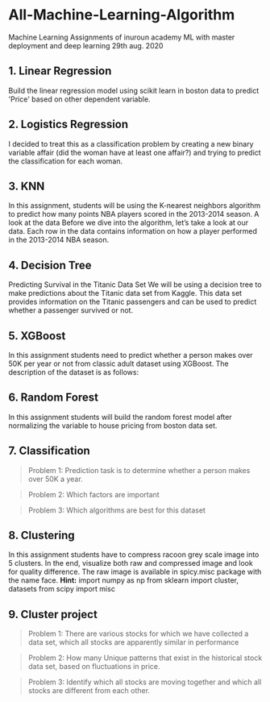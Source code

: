 # All-Machine-Learning-Algorithm
Machine Learning Assignments of inuroun academy ML with master deployment and deep learning 29th aug. 2020
## 1. Linear Regression

Build the linear regression model using scikit learn in boston data to predict
'Price' based on other dependent variable.
## 2. Logistics Regression

I decided to treat this as a classification problem by creating a new binary
variable affair (did the woman have at least one affair?) and trying to
predict the classification for each woman.
## 3. KNN

In this assignment, students will be using the K-nearest neighbors
algorithm to predict how many points NBA players scored in the 2013-2014
season.
A look at the data
Before we dive into the algorithm, let’s take a look at our data. Each row in
the data contains information on how a player performed in the 2013-2014
NBA season.
## 4. Decision Tree

Predicting Survival in the Titanic Data Set
We will be using a decision tree to make predictions about the Titanic data
set from Kaggle. This data set provides information on the Titanic
passengers and can be used to predict whether a passenger survived or
not.
## 5. XGBoost

In this assignment students need to predict whether a person makes over
50K per year or not from classic adult dataset using XGBoost. The
description of the dataset is as follows:
## 6. Random Forest

In this assignment students will build the random forest model after
normalizing the variable to house pricing from boston data set.
## 7. Classification
> Problem 1:
Prediction task is to determine whether a person makes over 50K a year.

> Problem 2:
Which factors are important

> Problem 3:
Which algorithms are best for this dataset
## 8. Clustering

In this assignment students have to compress racoon grey scale image into
5 clusters. In the end, visualize both raw and compressed image and look
for quality difference.
The raw image is available in spicy.misc package with the name face.
**Hint:**
import numpy as np
from sklearn import cluster, datasets
from scipy import misc
## 9. Cluster project
>Problem 1:
There are various stocks for which we have collected a data set, which all stocks are
apparently similar in performance

>Problem 2:
How many Unique patterns that exist in the historical stock data set, based on
fluctuations in price.

>Problem 3:
Identify which all stocks are moving together and which all stocks are different from
each other.
